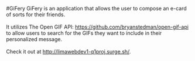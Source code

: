 #GiFery
GiFery is an application that allows the user to compose an e-card of sorts for their friends. <br/><br/>
It utilizes The Open GIF API: https://github.com/bryanstedman/open-gif-api to allow users to search for the GIFs they want to include in their personalized message. <br/><br/>
Check it out at http://limawebdev1-q1proj.surge.sh/.

